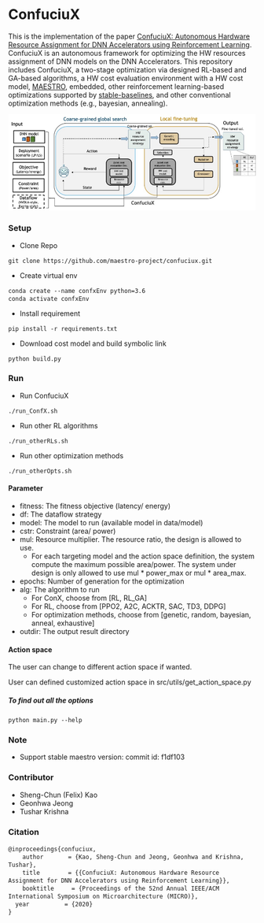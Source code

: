 # ConfuciuX #
This is the implementation of the paper [ConfuciuX: Autonomous Hardware Resource Assignment for DNN Accelerators using Reinforcement Learning](https://cpb-us-w2.wpmucdn.com/sites.gatech.edu/dist/c/332/files/2020/08/gamma_iccad2020.pdf). 
ConfuciuX is an autonomous framework for optimizing the HW resources assignment of DNN models on the DNN Accelerators. This repository includes ConfuciuX, 
a two-stage optimization via designed RL-based and GA-based algorithms, a HW cost evaluation environment with a HW cost model, [MAESTRO](http://maestro.ece.gatech.edu/), embedded, 
other reinforcement learning-based optimizations supported by [stable-baselines](https://github.com/hill-a/stable-baselines), 
and other conventional optimization methods (e.g., bayesian, annealing).

![ConfuciuX_Framework](./others/confuciux.jpg)


### Setup ###
* Clone Repo
```
git clone https://github.com/maestro-project/confuciux.git
```
* Create virtual env
```
conda create --name confxEnv python=3.6
conda activate confxEnv
```
* Install requirement
   
```
pip install -r requirements.txt
```

* Download cost model and build symbolic link
```
python build.py
```



### Run ###
* Run ConfuciuX
```
./run_ConfX.sh
```
* Run other RL algorithms
```
./run_otherRLs.sh
```
* Run other optimization methods
```
./run_otherOpts.sh
```

#### Parameter ####
* fitness: The fitness objective (latency/ energy)
* df: The dataflow strategy
* model: The model to run (available model in data/model)
* cstr: Constraint (area/ power)
* mul: Resource multiplier. The resource ratio, the design is allowed to use.
    * For each targeting model and the action space definition, the system compute the maximum possible area/power. The system under design is only allowed to use mul * power_max or mul * area_max.    
* epochs: Number of generation for the optimization
* alg: The algorithm to run
   * For ConX, choose from [RL, RL_GA]  
   * For RL, choose from [PPO2, A2C, ACKTR, SAC, TD3, DDPG]
   * For optimization methods, choose from [genetic, random, bayesian, anneal, exhaustive]
* outdir: The output result directory

#### Action space ####
The user can change to different action space if wanted.

User can defined customized action space in src/utils/get_action_space.py

##### To find out all the options
```
python main.py --help
```
### Note ###
* Support stable maestro version: commit id: f1df103

### Contributor ###
* Sheng-Chun (Felix) Kao
* Geonhwa Jeong
* Tushar Krishna

### Citation ###
```
@inproceedings{confuciux,
    author       = {Kao, Sheng-Chun and Jeong, Geonhwa and Krishna, Tushar},
    title        = {{ConfuciuX: Autonomous Hardware Resource Assignment for DNN Accelerators using Reinforcement Learning}},
    booktitle     = {Proceedings of the 52nd Annual IEEE/ACM International Symposium on Microarchitecture (MICRO)},
  year          = {2020}
}
```

